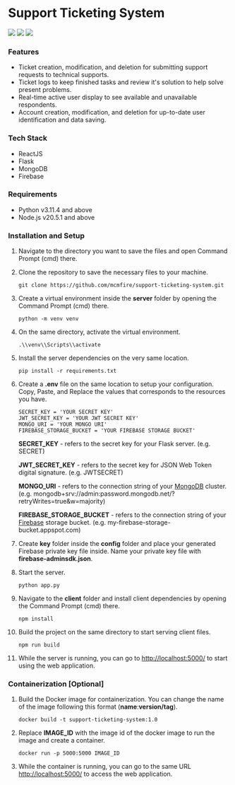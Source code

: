 # Support Ticketing System
![](https://img.shields.io/github/stars/mcmfire/support-ticketing-system) ![](https://img.shields.io/github/forks/mcmfire/support-ticketing-system) ![](https://img.shields.io/github/issues/mcmfire/support-ticketing-system)
### Features
- Ticket creation, modification, and deletion for submitting support requests to technical supports.
- Ticket logs to keep finished tasks and review it's solution to help solve present problems.
- Real-time active user display to see available and unavailable respondents.
- Account creation, modification, and deletion for up-to-date user identification and data saving.

### Tech Stack
- ReactJS
- Flask
- MongoDB
- Firebase

### Requirements
- Python v3.11.4 and above
- Node.js v20.5.1 and above

### Installation and Setup
1. Navigate to the directory you want to save the files and open Command Prompt (cmd) there.

2.  Clone the repository to save the necessary files to your machine.

    `git clone https://github.com/mcmfire/support-ticketing-system.git`

3. Create a virtual environment inside the **server** folder by opening the Command Prompt (cmd) there.

    `python -m venv venv`

4. On the same directory, activate the virtual environment.

    `.\\venv\\Scripts\\activate`

5. Install the server dependencies on the very same location.

    `pip install -r requirements.txt`

6. Create a **.env** file on the same location to setup your configuration. Copy, Paste, and Replace the values that corresponds to the resources you have.
    ```
    SECRET_KEY = 'YOUR SECRET KEY'
    JWT_SECRET_KEY = 'YOUR JWT SECRET KEY'
    MONGO_URI = 'YOUR MONGO URI'
    FIREBASE_STORAGE_BUCKET = 'YOUR FIREBASE STORAGE BUCKET'
    ```
    **SECRET_KEY** - refers to the secret key for your Flask server. (e.g. SECRET)

    **JWT_SECRET_KEY** - refers to the secret key for JSON Web Token digital signature. (e.g. JWTSECRET)

    **MONGO_URI** - refers to the connection string of your [MongoDB](https://cloud.mongodb.com/ "MongoDB") cluster. (e.g. mongodb+srv://admin:password.mongodb.net/?retryWrites=true&w=majority)

    **FIREBASE_STORAGE_BUCKET** - refers to the connection string of your [Firebase](https://console.firebase.google.com/ "Firebase") storage bucket. (e.g. my-firebase-storage-bucket.appspot.com)

7. Create **key** folder inside the **config** folder and place your generated Firebase private key file inside. Name your private key file with **firebase-adminsdk.json**.

8. Start the server.

    `python app.py`

9. Navigate to the **client** folder and install client dependencies by opening the Command Prompt (cmd) there.

    `npm install`

10. Build the project on the same directory to start serving client files.

    `npm run build`

11. While the server is running, you can go to [http://localhost:5000/](http://localhost:5000/ "http://localhost:5000/") to start using the web application.

### Containerization \[Optional\]
1. Build the Docker image for containerization. You can change the name of the image following this format (**name**:**version/tag**).

    `docker build -t support-ticketing-system:1.0`

2. Replace **IMAGE_ID** with the image id of the docker image to run the image and create a container.

    `docker run -p 5000:5000 IMAGE_ID`

3. While the container is running, you can go to the same URL [http://localhost:5000/](http://localhost:5000/ "http://localhost:5000/") to access the web application.